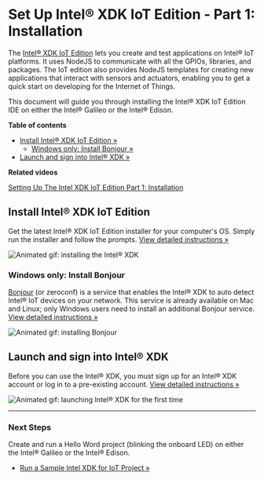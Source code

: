 # Set Up Intel® XDK IoT Edition - Part 1: Installation

The [Intel® XDK IoT Edition](https://software.intel.com/en-us/html5/xdk-iot) lets you create and test applications on Intel® IoT platforms. It uses NodeJS to communicate with all the GPIOs, libraries, and packages. The IoT edition also provides NodeJS templates for creating new applications that interact with sensors and actuators, enabling you to get a quick start on developing for the Internet of Things. 

This document will guide you through installing the Intel® XDK IoT Edition IDE on either the Intel® Galileo or the Intel® Edison.


**Table of contents**

* [Install Intel® XDK IoT Edition »](#install-intel-xdk-iot-edition)
  * [Windows only: Install Bonjour »](#windows-only-install-bonjour)
* [Launch and sign into Intel® XDK »](#launch-and-sign-into-intel-xdk)


**Related videos**

[Setting Up The Intel XDK IoT Edition Part 1: Installation](https://software.intel.com/en-us/videos/setting-up-the-intel-xdk-iot-edition-part-1-installation)


## Install Intel® XDK IoT Edition

Get the latest Intel® XDK IoT Edition installer for your computer's OS. Simply run the installer and follow the prompts. [View detailed instructions »](details-install_xdk.md)

![Animated gif: installing the Intel® XDK](images/install_xdk-animated.gif)


### Windows only: Install Bonjour

[Bonjour](http://support.apple.com/kb/DL999) (or zeroconf) is a service that enables the Intel® XDK to auto detect Intel® IoT devices on your network. This service is already available on Mac and Linux; only Windows users need to install an additional Bonjour service. [View detailed instructions »](details-install_bonjour.md)

![Animated gif: installing Bonjour](images/install_bonjour-animated.gif)


## Launch and sign into Intel® XDK

Before you can use the Intel® XDK, you must sign up for an Intel® XDK account or log in to a pre-existing account. [View detailed instructions »](details-launch_xdk.md)

![Animated gif: launching Intel® XDK for the first time](images/launch_xdk-animated.gif)


---

### Next Steps

Create and run a Hello Word project (blinking the onboard LED) on either the Intel® Galileo or the Intel® Edison.

* [Run a Sample Intel XDK for IoT Project »](/ide_setup/xdk/create_project.md)
